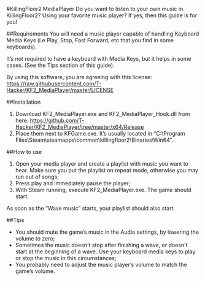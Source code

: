 #KillingFloor2 MediaPlayer
Do you want to listen to your own music in KillingFloor2? Using your favorite music player? If yes, then this guide is for you!

##Requirements
You will need a music player capable of handling Keyboard Media Keys (i.e Play, Stop, Fast Forward, etc that you find in some keyboards). 

It’s not required to have a keyboard with Media Keys, but it helps in some cases. (See the Tips section of this guide).

By using this software, you are agreeing with this license: https://raw.githubusercontent.com/T-Hacker/KF2_MediaPlayer/master/LICENSE

##Installation
1. Download KF2_MediaPlayer.exe and KF2_MediaPlayer_Hook.dll from here: https://github.com/T-Hacker/KF2_MediaPlayer/tree/master/x64/Release
2. Place them next to KFGame.exe. It’s usually located in “C:\Program Files\Steam\steamapps\common\killingfloor2\Binaries\Win64”.

##How to use
1. Open your media player and create a playlist with music you want to hear. Make sure you put the playlist on repeat mode, otherwise you may run out of songs;
2. Press play and immediately pause the player;
3. With Steam running, execute KF2_MediaPlayer.exe. The game should start.

As soon as the “Wave music” starts, your playlist should also start.

##Tips
* You should mute the game’s music in the Audio settings, by lowering the volume to zero;
* Sometimes the music doesn't stop after finishing a wave, or doesn't start at the beginning of a wave. Use your keyboard media keys to play or stop the music in this circumstances;
* You probably need to adjust the music player’s volume to match the game’s volume.
